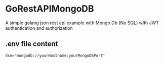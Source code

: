 # GoRestAPIMongoDB
A simple golang json rest api example with Mongo Db (No SQL) with JWT authentication and authorization


## .env file content
```
dsn="mongodb://yourHostname:yourMongoDBPort"
```